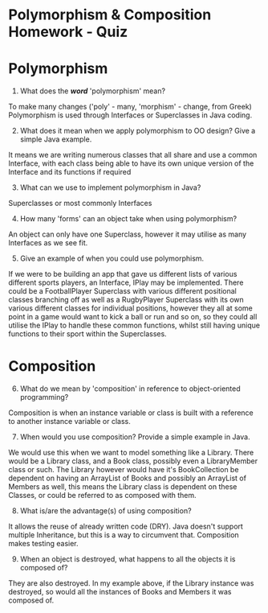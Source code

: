 # Polymorphism & Composition Homework - Quiz

# Polymorphism

1. What does the ___word___ 'polymorphism' mean?

To make many changes ('poly' - many, 'morphism' - change, from Greek)
Polymorphism is used through Interfaces or Superclasses in Java coding.

2. What does it mean when we apply polymorphism to OO design? Give a simple Java example.

It means we are writing numerous classes that all share and use a common Interface, with each class being able to have its own unique version of the Interface and its functions if required

3. What can we use to implement polymorphism in Java?

Superclasses or most commonly Interfaces

4. How many 'forms' can an object take when using polymorphism?

An object can only have one Superclass, however it may utilise as many Interfaces as we see fit.

5. Give an example of when you could use polymorphism.

If we were to be building an app that gave us different lists of various different sports players, an 
Interface, IPlay may be implemented. There could be a FootballPlayer Superclass with various different
positional classes branching off as well as a RugbyPlayer Superclass with its own various different classes 
for individual positions, however they all at some point in a game would want to kick a ball or run and so on, 
so they could all utilise the IPlay to handle these common functions, whilst still having unique functions to 
their sport within the Superclasses.

# Composition

6. What do we mean by 'composition' in reference to object-oriented programming?

Composition is when an instance variable or class is built with a reference to another instance variable or class.

7. When would you use composition? Provide a simple example in Java.

We would use this when we want to model something like a Library. There would be a Library class, and a Book class, possibly even a LibraryMember class or such. The Library however would have it's BookCollection be dependent on having an ArrayList of Books and possibly an ArrayList of Members as well, this means the Library class is dependent on these Classes, or could be referred to as composed with them.

8. What is/are the advantage(s) of using composition?

It allows the reuse of already written code (DRY). Java doesn't support multiple Inheritance, but this is a way to circumvent that. Composition makes testing easier.

9. When an object is destroyed, what happens to all the objects it is composed of?

They are also destroyed. In my example above, if the Library instance was destroyed, so would all the instances of Books and Members it was composed of.